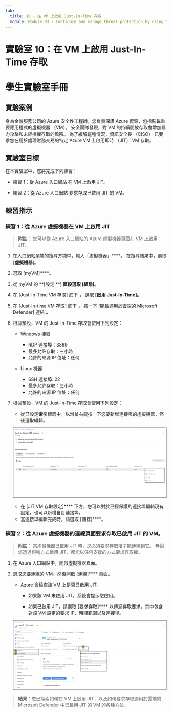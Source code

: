 ```yaml
---
lab:
  title: 10 - 在 VM 上啟用 Just-In-Time 存取
  module: Module 03 - Configure and manage threat protection by using Microsoft Defender for Cloud
---
```


# 實驗室 10：在 VM 上啟用 Just-In-Time 存取

# 學生實驗室手冊

## 實驗案例

身為金融服務公司的 Azure 安全性工程師，您負責保護 Azure 資源，包括裝載重要應用程式的虛擬機器 （VM）。 安全團隊發現，對 VM 的持續開放存取會增加暴力攻擊和未經授權存取的風險。 為了緩解這種情況，資訊安全長 （CISO） 已要求您在用於處理財務交易的特定 Azure VM 上啟用即時 （JIT） VM 存取。

## 實驗室目標

在本實驗室中，您將完成下列練習：

- 練習 1：從 Azure 入口網站 在 VM 上啟用 JIT。

- 練習 2：從 Azure 入口網站 要求存取已啟用 JIT 的 VM。

## 練習指示 

### 練習 1：從 Azure 虛擬機器在 VM 上啟用 JIT

>**附註**： 您可以從 Azure 入口網站的 Azure 虛擬機器頁面在 VM 上啟用 JIT。

1. 在入口網站頂端的搜尋方塊中，輸入「虛擬機器」****。 在搜尋結果中，選取 [**虛擬機器**]。

2. 選取 [myVM]****。
 
3. 從 myVM 的 **[設定 **] **區段選取 [**組態**]。**
   
4. 在 [Just-In-Time VM 存取] 底下 **，** 選取 **[啟用 Just-In-Time]。**

5. 在 [Just-in-time VM 存取] 底下 **，** 按一下 [開啟適用於雲端的 Microsoft Defender] 連結 **。**

6. 根據預設，VM 的 Just-In-Time 存取會使用下列設定：

   - Windows 機器
   
     - RDP 連接埠：3389
     - 最多允許存取：三小時
     - 允許的來源 IP 位址：任何

   - Linux 機器
     - SSH 連接埠: 22
     - 最多允許存取：三小時
     - 允許的來源 IP 位址：任何
   
7. 根據預設，VM 的 Just-In-Time 存取會使用下列設定：

   - 從已設定**索引**標籤中，以滑鼠右鍵按一下您要新增連接埠的虛擬機器，然後選取編輯。

   ![VM 組態畫面的 Just-In-Time 存取畫面擷取。](../media/just-in-time-vm-access.png)
   
   - 在 [JIT VM 存取設定]**** 下方，您可以對於已經保護的連接埠編輯現有設定，也可以新增自訂連接埠。
   - 當連接埠編輯完成時，請選取 [儲存]****。   

### 練習 2：從 Azure 虛擬機器的連線頁面要求存取已啟用 JIT 的 VM。

>**附註**： 當虛擬機器已啟用 JIT 時，您必須要求存取權才能連線到它。 無論您透過何種方式啟用 JIT，都能以任何支援的方式要求存取權。
   
1. 在 Azure 入口網站中，開啟虛擬機器頁面。

2. 選取您要連線的 VM，然後開啟 [連線]**** 頁面。

   - Azure 會檢查該 VM 上是否已啟用 JIT。

        - 如果該 VM 未啟用 JIT，系統會提示您啟用。
    
        - 如果已啟用 JIT，請選取 [要求存取]**** 以傳遞存取要求，其中包含對該 VM 設定的要求 IP、時間範圍以及連接埠。
    
   ![使用 JIT 連線到虛擬機器的螢幕擷取。](../media/vm-connection-for-vm1.png)

> **結果**：您已探索如何在 VM 上啟用 JIT，以及如何要求存取適用於雲端的 Microsoft Defender 中已啟用 JIT 的 VM 的各種方法。
